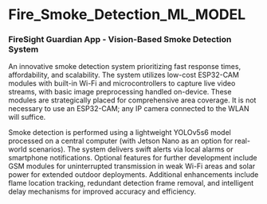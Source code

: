 # Fire_Smoke_Detection_ML_MODEL

### FireSight Guardian App - Vision-Based Smoke Detection System

An innovative smoke detection system prioritizing fast response times, affordability, and scalability. The system utilizes low-cost ESP32-CAM modules with built-in Wi-Fi and microcontrollers to capture live video streams, with basic image preprocessing handled on-device. These modules are strategically placed for comprehensive area coverage. It is not necessary to use an ESP32-CAM; any IP camera connected to the WLAN will suffice.

Smoke detection is performed using a lightweight YOLOv5s6 model processed on a central computer (with Jetson Nano as an option for real-world scenarios). The system delivers swift alerts via local alarms or smartphone notifications. Optional features for further development include GSM modules for uninterrupted transmission in weak Wi-Fi areas and solar power for extended outdoor deployments. Additional enhancements include flame location tracking, redundant detection frame removal, and intelligent delay mechanisms for improved accuracy and efficiency.
